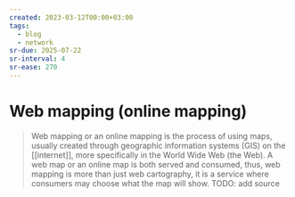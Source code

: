 ```yaml
---
created: 2023-03-12T00:00+03:00
tags:
  - blog
  - network
sr-due: 2025-07-22
sr-interval: 4
sr-ease: 270
---
```


# Web mapping (online mapping)

> Web mapping or an online mapping is the process of using maps, usually created through geographic information systems (GIS) on the [[internet]], more specifically in the World Wide Web (the Web). A web map or an online map is both served and consumed, thus, web mapping is more than just web cartography, it is a service where consumers may choose what the map will show. TODO: add source
